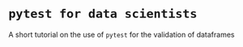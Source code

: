 # ```pytest for data scientists``` 

A short tutorial on the use of ```pytest``` for the validation of dataframes

